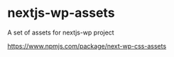 # nextjs-wp-assets
A set of assets for nextjs-wp project

https://www.npmjs.com/package/next-wp-css-assets
